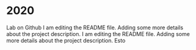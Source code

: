 # 2020
Lab on Github
I am editing the README file. Adding some more details about the project description.
I am editing the README file. Adding some more details about the project description.
Esto



